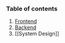 ### Table of contents

1. [Frontend](Frontend/index.md)
2. [Backend](Backend/index.md)
3. [[System Design]]
